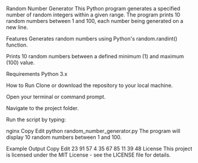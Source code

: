 Random Number Generator
This Python program generates a specified number of random integers within a given range. The program prints 10 random numbers between 1 and 100, each number being generated on a new line.

Features
Generates random numbers using Python's random.randint() function.

Prints 10 random numbers between a defined minimum (1) and maximum (100) value.

Requirements
Python 3.x

How to Run
Clone or download the repository to your local machine.

Open your terminal or command prompt.

Navigate to the project folder.

Run the script by typing:

nginx
Copy
Edit
python random_number_generator.py
The program will display 10 random numbers between 1 and 100.

Example Output
Copy
Edit
23
91
57
4
35
67
85
11
39
48
License
This project is licensed under the MIT License - see the LICENSE file for details.


